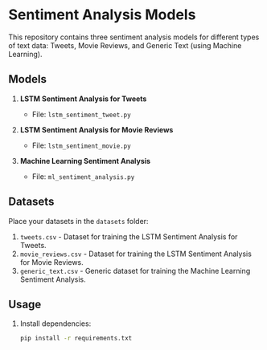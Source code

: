 # Sentiment Analysis Models

This repository contains three sentiment analysis models for different types of text data: Tweets, Movie Reviews, and Generic Text (using Machine Learning).

## Models

1. **LSTM Sentiment Analysis for Tweets**
   - File: `lstm_sentiment_tweet.py`

2. **LSTM Sentiment Analysis for Movie Reviews**
   - File: `lstm_sentiment_movie.py`


3. **Machine Learning Sentiment Analysis**
   - File: `ml_sentiment_analysis.py`


## Datasets

Place your datasets in the `datasets` folder:

1. `tweets.csv` - Dataset for training the LSTM Sentiment Analysis for Tweets.
2. `movie_reviews.csv` - Dataset for training the LSTM Sentiment Analysis for Movie Reviews.
3. `generic_text.csv` - Generic dataset for training the Machine Learning Sentiment Analysis.

## Usage

1. Install dependencies:
   ```bash
   pip install -r requirements.txt


